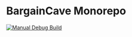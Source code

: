 # BargainCave Monorepo

[![Manual Debug Build](https://github.com/scartill/bargaincave/actions/workflows/build_android_debug.yml/badge.svg?branch=master)](https://github.com/scartill/bargaincave/actions/workflows/build_android_debug.yml)
